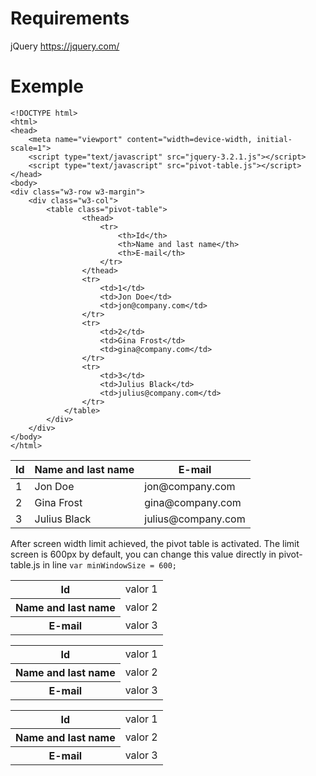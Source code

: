 # Requirements

jQuery https://jquery.com/

# Exemple

```
<!DOCTYPE html>
<html>
<head>
	<meta name="viewport" content="width=device-width, initial-scale=1">
	<script type="text/javascript" src="jquery-3.2.1.js"></script>
	<script type="text/javascript" src="pivot-table.js"></script>
</head>
<body>	
<div class="w3-row w3-margin">
	<div class="w3-col">
		<table class="pivot-table">
				<thead>
                    <tr>
                        <th>Id</th>
                        <th>Name and last name</th>
                        <th>E-mail</th>
                    </tr>
				</thead>
				<tr>
                    <td>1</td>
                    <td>Jon Doe</td>
                    <td>jon@company.com</td>
                </tr>
                <tr>
                    <td>2</td>
                    <td>Gina Frost</td>
                    <td>gina@company.com</td>
                </tr>
                <tr>
                    <td>3</td>
                    <td>Julius Black</td>
                    <td>julius@company.com</td>
                </tr>
			</table>
		</div>
	</div>
</body>
</html>
```
<table>
	<thead>
		<tr>
			<th>Id</th>
			<th>Name and last name</th>
			<th>E-mail</th>
		</tr>
	</thead>
	<tr>
		<td>1</td>
		<td>Jon Doe</td>
		<td>jon@company.com</td>
	</tr>
	<tr>
		<td>2</td>
		<td>Gina Frost</td>
		<td>gina@company.com</td>
	</tr>
	<tr>
		<td>3</td>
		<td>Julius Black</td>
		<td>julius@company.com</td>
	</tr>
</table>

After screen width limit achieved, the pivot table is activated. The limit screen is 600px by default, you can change this value directly in pivot-table.js in line `var minWindowSize = 600;`

<table>
	<tr>
		<th>Id</th>
		<td>valor 1</td>
	</tr>
	<tr>
		<th>Name and last name</th>
		<td>valor 2</td>
	</tr>
	<tr>
		<th>E-mail</th>
		<td>valor 3</td>
	</tr>
</table>

<table>
	<tr>
		<th>Id</th>
		<td>valor 1</td>
	</tr>
	<tr>
		<th>Name and last name</th>
		<td>valor 2</td>
	</tr>
	<tr>
		<th>E-mail</th>
		<td>valor 3</td>
	</tr>
</table>

<table>
	<tr>
		<th>Id</th>
		<td>valor 1</td>
  	</tr>
	<tr>
		<th>Name and last name</th>
		<td>valor 2</td>
	</tr>
	<tr>
		<th>E-mail</th>
		<td>valor 3</td>
	</tr>
</table>


